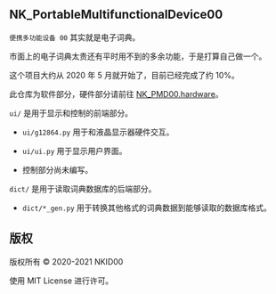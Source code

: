 ## NK_PortableMultifunctionalDevice00

`便携多功能设备 00` 其实就是电子词典。

市面上的电子词典太贵还有平时用不到的多余功能，于是打算自己做一个。

这个项目大约从 2020 年 5 月就开始了，目前已经完成了约 10%。

此仓库为软件部分，硬件部分请前往 [NK_PMD00.hardware](https://github.com/NKID00/NK_PMD00.hardware)。

`ui/` 是用于显示和控制的前端部分。

- `ui/g12864.py` 用于和液晶显示器硬件交互。

- `ui/ui.py` 用于显示用户界面。

- 控制部分尚未编写。

`dict/` 是用于读取词典数据库的后端部分。

- `dict/*_gen.py` 用于转换其他格式的词典数据到能够读取的数据库格式。

## 版权

版权所有 © 2020-2021 NKID00

使用 MIT License 进行许可。
